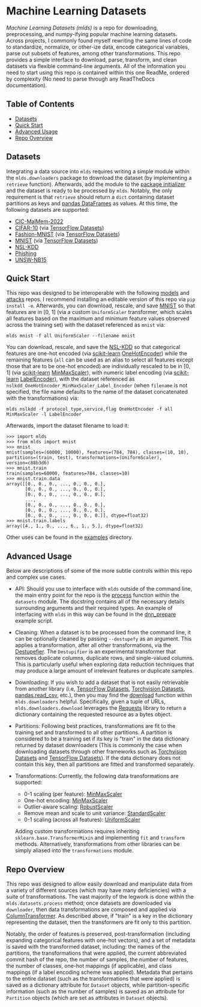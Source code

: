 # Machine Learning Datasets

_Machine Learning Datasets (mlds)_ is a repo for downloading, preprocessing,
and numpy-ifying popular machine learning datasets. Across projects, I commonly
found myself rewriting the same lines of code to standardize, normalize, or
other-ize data, encode categorical variables, parse out subsets of features,
among other transformations. This repo provides a simple interface to download,
parse, transform, and clean datasets via flexible command-line arguments. All
of the information you need to start using this repo is contained within this
one ReadMe, ordered by complexity (No need to parse through any ReadTheDocs
documentation).

## Table of Contents

* [Datasets](#datasets)
* [Quick Start](#quick-start)
* [Advanced Usage](#advanced-usage)
* [Repo Overview](#repo-overview)

## Datasets

Integrating a data source into `mlds` requires writing a simple module within
the `mlds.downloaders` package to download the dataset (by implementing a
`retrieve` function). Afterwards, add the module to the [package
initializer](https://github.com/sheatsley/datasets/blob/master/mlds/downloaders/__init__.py)
and the dataset is ready to be processed by `mlds`. Notably, the only
requirement is that `retrieve` should return a `dict` containing dataset
partitions as keys and [pandas DataFrames](https://pandas.pydata.org) as
values. At this time, the following datasets are supported:

* [CIC-MalMem-2022](https://www.unb.ca/cic/datasets/malmem-2022.html)
* [CIFAR-10](https://www.cs.toronto.edu/~kriz/cifar.html) (via [TensorFlow Datasets](https://www.tensorflow.org/datasets))
* [Fashion-MNIST](https://github.com/zalandoresearch/fashion-mnist) (via [TensorFlow Datasets](https://www.tensorflow.org/datasets))
* [MNIST](http://yann.lecun.com/exdb/mnist/) (via [TensorFlow Datasets](https://www.tensorflow.org/datasets))
* [NSL-KDD](https://www.unb.ca/cic/datasets/nsl.html)
* [Phishing](https://www.fcsit.unimas.my/phishing-dataset)
* [UNSW-NB15](https://research.unsw.edu.au/projects/unsw-nb15-dataset)

## Quick Start

This repo was designed to be interoperable with the following
[models](https://github.com/sheatsley/models#repo-overview) and
[attacks](https://github.com/sheatsley/attacks) repos. I recommend installing
an editable version of this repo via `pip install -e`. Afterwards, you can
download, rescale, and save [MNIST](http://yann.lecun.com/exdb/mnist/) so that
features are in [0, 1] (via a custom `UniformScaler` transformer, which scales
all features based on the maximum and minimum feature values observed across
the training set) with the dataset referenced as `mnist` via:

    mlds mnist -f all UniformScaler --filename mnist

You can download, rescale, and save the
[NSL-KDD](https://www.unb.ca/cic/datasets/nsl.html) so that categorical
features are one-hot encoded (via
[scikit-learn](https://scikit-learn.org/stable/index.html)
[OneHotEncoder](https://scikit-learn.org/stable/modules/generated/sklearn.preprocessing.OneHotEncoder.html))
while the remaining features (`all` can be used as an alias to select all
features except those that are to be one-hot encoded) are individually rescaled to
be in [0, 1] (via [scikit-learn](https://scikit-learn.org/stable/index.html)
[MinMaxScaler](https://scikit-learn.org/stable/modules/generated/sklearn.preprocessing.MinMaxScaler.html)),
with numeric label encoding (via
[scikit-learn](https://scikit-learn.org/stable/index.html)
[LabelEncoder](https://scikit-learn.org/stable/modules/generated/sklearn.preprocessing.LabelEncoder.html)),
with the dataset referenced as
`nslkdd_OneHotEncoder_MinMaxScaler_Label_Encoder` (when `filename` is not
specified, the file name defaults to the name of the dataset concatenated with
the transformations) via:

    mlds nslkdd -f protocol_type,service,flag OneHotEncoder -f all MinMaxScaler -l LabelEncoder 

Afterwards, import the dataset filename to load it: 

    >>> import mlds
    >>> from mlds import mnist
    >>> mnist
    mnist(samples=(60000, 10000), features=(784, 784), classes=(10, 10), partitions=(train, test), transformations=(UniformScaler), version=c88b3d6)
    >>> mnist.train
    train(samples=60000, features=784, classes=10)
    >>> mnist.train.data
    array([[0., 0., 0., ..., 0., 0., 0.],
           [0., 0., 0., ..., 0., 0., 0.],
           [0., 0., 0., ..., 0., 0., 0.],
           ...,
           [0., 0., 0., ..., 0., 0., 0.],
           [0., 0., 0., ..., 0., 0., 0.],
           [0., 0., 0., ..., 0., 0., 0.]], dtype=float32)
    >>> mnist.train.labels
    array([4., 1., 0., ..., 6., 1., 5.], dtype=float32)

Other uses can be found in the
[examples](https://github.com/sheatsley/datasets/tree/master/examples)
directory.

## Advanced Usage

Below are descriptions of some of the more subtle controls within this repo and
complex use cases.

* API: Should you use to interface with `mlds` outside of the command line, the
    main entry point for the repo is the
    [process](https://github.com/sheatsley/datasets/blob/e11f59fa498fb0606a7231f6588607932b8c7d9b/mlds/datasets.py#L179)
    function within the `datasets` module. The docstring contains all of the
    necessary details surrounding arguments and their required types. An
    example of interfacing with `mlds` in this way can be found in the
    [dnn_prepare](https://github.com/sheatsley/datasets/blob/master/examples/dnn_prepare.py)
    example script.

* Cleaning: When a dataset is to be processed from the command line, it can be
    optionally cleaned by passing `--destupefy` as an argument. This applies a
    transformation, after all other transformations, via the
    [Destupefier](https://github.com/sheatsley/datasets/blob/e11f59fa498fb0606a7231f6588607932b8c7d9b/mlds/transformations.py#L16).
    The `Destupifier` is an experimental transformer that removes duplicate
    columns, duplicate rows, and single-valued columns. This is particularly
    useful when exploring data reduction techniques that may produce a large
    amount of irrelevant features or duplicate samples.

* Downloading: If you wish to add a dataset that is not easily retrievable from
    another library (i.e, [TensorFlow
    Datasets](https://www.tensorflow.org/datasets), [Torchvision
    Datasets](https://pytorch.org/vision/main/datasets.html),
    [pandas.read_csv](https://pandas.pydata.org/docs/reference/api/pandas.read_csv.html),
    etc.), then you may find the
    [download](https://github.com/sheatsley/datasets/blob/e11f59fa498fb0606a7231f6588607932b8c7d9b/mlds/downloaders/__init__.py#L26)
    function within `mlds.downloaders` helpful. Specifically, given a tuple of
    URLs, `mlds.downloaders.download` leverages the
    [Requests](https://requests.readthedocs.io/en/latest/) library to return a
    dictionary containing the requested resource as a bytes object.

* Partitions: Following best practices, transformations are fit to the training
    set and transformed to all other partitions. A partition is considered to
    be a training set if its key is "train" in the data dictionary returned by
    dataset downloaders (This is commonly the case when downloading datasets
    through other frameworks such as [Torchvision
    Datasets](https://pytorch.org/vision/main/datasets.html) and [TensorFlow
    Datasets](https://www.tensorflow.org/datasets)). If the data dictionary
    does not contain this key, then all partitions are fitted and transformed
    separately.

* Transformations: Currently, the following data transformations are supported: 
    * 0-1 scaling (per feature): [MinMaxScaler](https://scikit-learn.org/stable/modules/generated/sklearn.preprocessing.MinMaxScaler.html)
    * One-hot encoding: [MinMaxScaler](https://scikit-learn.org/stable/modules/generated/sklearn.preprocessing.OneHotEncoder.html)
    * Outlier-aware scaling: [RobustScaler](https://scikit-learn.org/stable/modules/generated/sklearn.preprocessing.RobustScaler.html)
    * Remove mean and scale to unit variance: [StandardScaler](https://scikit-learn.org/stable/modules/generated/sklearn.preprocessing.StandardScaler.html)
    * 0-1 scaling (across all features): [UniformScaler](https://github.com/sheatsley/datasets/blob/e11f59fa498fb0606a7231f6588607932b8c7d9b/mlds/transformations.py#L110)

    Adding custom transformations requires inheriting
    `sklearn.base.TransformerMixin` and implementing `fit` and `transform`
    methods. Alternatively, transformations from other libraries can be simply
    aliased into the `transformations` module.

## Repo Overview

This repo was designed to allow easily download and manipulate data from a
variety of different sources (which may have many deficiencies) with a suite of
transformations. The vast majority of the legwork is done within the
`mlds.datasets.process` method; once datasets are downloaded via `downloader`,
then data transformations are composed and applied via
[ColumnTransformer](https://scikit-learn.org/stable/modules/generated/sklearn.compose.ColumnTransformer.html).
As described above, if "train" is a key in the dictionary representing the
dataset, then the transformers are fit only to this partition.

Notably, the order of features is preserved, post-transformation (including
expanding categorical features with one-hot vectors), and a set of metadata is
saved with the transformed dataset, including: the names of the partitions, the
transformations that were applied, the current abbreviated commit hash of the
repo, the number of samples, the number of features, the number of classes,
one-hot mappings (if applicable), and class mappings (if a label encoding
scheme was applied). Metadata that pertains to the entire dataset (such as the
transformations that were applied) is saved as a dictionary attribute for
`Dataset` objects, while partition-specific information (such as the number of
samples) is saved as an attribute for `Partition` objects (which are set as
attributes in `Dataset` objects).

